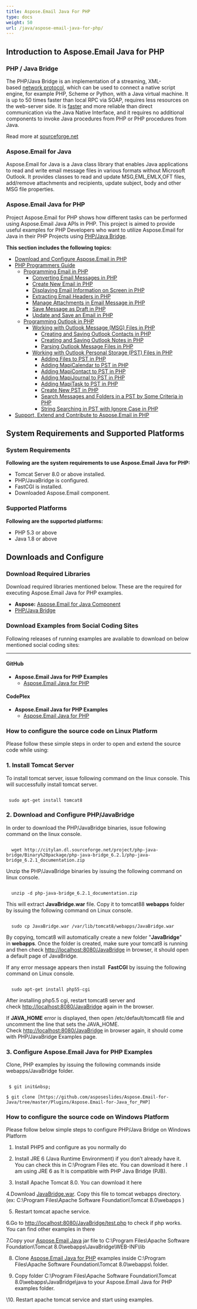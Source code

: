 ```yaml
---
title: Aspose.Email Java For PHP
type: docs
weight: 50
url: /java/aspose-email-java-for-php/
---
```


## **Introduction to Aspose.Email Java for PHP**
### **PHP / Java Bridge**
The PHP/Java Bridge is an implementation of a streaming, XML-based [network protocol](http://php-java-bridge.sourceforge.net/pjb/PROTOCOL.TXT), which can be used to connect a native script engine, for example PHP, Scheme or Python, with a Java virtual machine. It is up to 50 times faster than local RPC via SOAP, requires less resources on the web-server side. It is [faster](http://php-java-bridge.sourceforge.net/pjb/FAQ.html#performance) and more reliable than direct communication via the Java Native Interface, and it requires no additional components to invoke Java procedures from PHP or PHP procedures from Java.

Read more at [sourceforge.net](http://php-java-bridge.sourceforge.net/pjb/)
### **Aspose.Email for Java**
Aspose.Email for Java is a Java class library that enables Java applications to read and write email message files in various formats without Microsoft Outlook. It provides classes to read and update MSG,EML,EMLX,OFT files, add/remove attachments and recipients, update subject, body and other MSG file properties.
### **Aspose.Email Java for PHP**
Project Aspose.Email for PHP shows how different tasks can be performed using Aspose.Email Java APIs in PHP. This project is aimed to provide useful examples for PHP Developers who want to utilize Aspose.Email for Java in their PHP Projects using [PHP/Java Bridge](http://php-java-bridge.sourceforge.net/pjb/).

**This section includes the following topics:**

- [Download and Configure Aspose.Email in PHP](/email/java/download-and-configure-aspose-email-in-php/)
- [PHP Programmers Guide](/email/java/php-programmers-guide/)
  - [Programming Email in PHP](/email/java/programming-email-in-php/)
    - [Converting Email Messages in PHP](/email/java/converting-email-messages-in-php/)
    - [Create New Email in PHP](/email/java/create-new-email-in-php/)
    - [Displaying Email Information on Screen in PHP](/email/java/displaying-email-information-on-screen-in-php/)
    - [Extracting Email Headers in PHP](/email/java/extracting-email-headers-in-php/)
    - [Manage Attachments in Email Message in PHP](/email/java/manage-attachments-in-email-message-in-php/)
    - [Save Message as Draft in PHP](/email/java/save-message-as-draft-in-php/)
    - [Update and Save an Email in PHP](/email/java/update-and-save-an-email-in-php/)
  - [Programming Outlook in PHP](/email/java/programming-outlook-in-php/)
    - [Working with Outlook Message (MSG) Files in PHP](/email/java/working-with-outlook-message-msg-files-in-php/)
      - [Creating and Saving Outlook Contacts in PHP](/email/java/creating-and-saving-outlook-contacts-in-php/)
      - [Creating and Saving Outlook Notes in PHP](/email/java/creating-and-saving-outlook-notes-in-php/)
      - [Parsing Outlook Message Files in PHP](/email/java/parsing-outlook-message-files-in-php/)
    - [Working with Outlook Personal Storage (PST) Files in PHP](/email/java/working-with-outlook-personal-storage-pst-files-in-php/)
      - [Adding Files to PST in PHP](/email/java/adding-files-to-pst-in-php/)
      - [Adding MapiCalendar to PST in PHP](/email/java/adding-mapicalendar-to-pst-in-php/)
      - [Adding MapiContact to PST in PHP](/email/java/adding-mapicontact-to-pst-in-php/)
      - [Adding MapiJournal to PST in PHP](/email/java/adding-mapijournal-to-pst-in-php/)
      - [Adding MapiTask to PST in PHP](/email/java/adding-mapitask-to-pst-in-php/)
      - [Create New PST in PHP](/email/java/create-new-pst-in-php/)
      - [Search Messages and Folders in a PST by Some Criteria in PHP](/email/java/search-messages-and-folders-in-a-pst-by-some-criteria-in-php/)
      - [String Searching in PST with Ignore Case in PHP](/email/java/string-searching-in-pst-with-ignore-case-in-php/)
- [Support, Extend and Contribute to Aspose.Email in PHP](/email/java/support-2c-extend-and-contribute-to-aspose-email-in-php/)
## **System Requirements and Supported Platforms**
### **System Requirements**
**Following are the system requirements to use Aspose.Email Java for PHP:**

- Tomcat Server 8.0 or above installed.
- PHP/JavaBridge is configured.
- FastCGI is installed.
- Downloaded Aspose.Email component.
### **Supported Platforms**
**Following are the supported platforms:**

- PHP 5.3 or above
- Java 1.8 or above
## **Downloads and Configure**
### **Download Required Libraries**
Download required libraries mentioned below. These are the required for executing Aspose.Email Java for PHP examples.

- **Aspose:** [Aspose.Email for Java Component](http://www.aspose.com/community/files/72/java-components/aspose.email-for-java/default.aspx)
- [PHP/Java Bridge](http://citylan.dl.sourceforge.net/project/php-java-bridge/Binary%20package/php-java-bridge_6.2.1/php-java-bridge_6.2.1_documentation.zip)
### **Download Examples from Social Coding Sites**
Following releases of running examples are available to download on below mentioned social coding sites:

-----
#### **GitHub**
- **Aspose.Email Java for PHP Examples** 
  - [Aspose.Email Java for PHP](https://github.com/aspose-email/Aspose.Email-for-Java/tree/master/Plugins/Aspose_Email_Java_for_PHP)
#### **CodePlex**
- **Aspose.Email Java for PHP Examples** 
  - [Aspose.Email Java for PHP](https://asposeemailjavaphp.codeplex.com/)
### **How to configure the source code on Linux Platform**
Please follow these simple steps in order to open and extend the source code while using:
### **1. Install Tomcat Server**
To install tomcat server, issue following command on the linux console. This will successfully install tomcat server. 

``` actionscript3

 sudo apt-get install tomcat8

```
### **2. Download and Configure PHP/JavaBridge**
In order to download the PHP/JavaBridge binaries, issue following command on the linux console. 

``` actionscript3

  wget http://citylan.dl.sourceforge.net/project/php-java-bridge/Binary%20package/php-java-bridge_6.2.1/php-java-bridge_6.2.1_documentation.zip 

```


Unzip the PHP/JavaBridge binaries by issuing the following command on linux console. 

``` actionscript3

  unzip -d php-java-bridge_6.2.1_documentation.zip 

```


This will extract **JavaBridge.war** file. Copy it to tomcat88 **webapps** folder by issuing the following command on Linux console. 

``` actionscript3

  sudo cp JavaBridge.war /var/lib/tomcat8/webapps/JavaBridge.war 

```


By copying, tomcat8 will automatically create a new folder "**JavaBridge**" in **webapps**. Once the folder is created, make sure your tomcat8 is running and then check <http://localhost:8080/JavaBridge> in browser, it should open a default page of JavaBridge. 

If any error message appears then install  **FastCGI** by issuing the following command on Linux console.

``` actionscript3

  sudo apt-get install php55-cgi 

```

After installing php5.5 cgi, restart tomcat8 server and check <http://localhost:8080/JavaBridge> again in the browser.

If **JAVA_HOME** error is displayed, then open /etc/default/tomcat8 file and uncomment the line that sets the JAVA_HOME. Check <http://localhost:8080/JavaBridge> in browser again, it should come with PHP/JavaBridge Examples page. 
### **3. Configure Aspose.Email Java for PHP Examples**
Clone, PHP examples by issuing the following commands inside webapps/JavaBridge folder.  

``` actionscript3

 $ git init&nbsp;

$ git clone [https://github.com/asposeslides/Aspose.Email-for-Java/tree/master/Plugins/Aspose.Email-for-Java_for_PHP] 

```

### **How to configure the source code on Windows Platform**
Please follow below simple steps to configure PHP/Java Bridge on Windows Platform

1. Install PHP5 and configure as you normally do
2. Install JRE 6 (Java Runtime Environment) if you don’t already have it. You can check this in C:\Program Files etc. You can download it here . I am using JRE 6 as It is compatible with PHP Java Bridge (PJB).

3. Install Apache Tomcat 8.0. You can download it here

4.Download [JavaBridge.war](http://sourceforge.net/projects/php-java-bridge/files/Binary%20package/php-java-bridge_6.2.1/JavaBridgeTemplate621.war/download). Copy this file to tomcat webapps directory.
(ex: C:\Program Files\Apache Software Foundation\Tomcat 8.0\webapps )

5. Restart tomcat apache service.

6.Go to <http://localhost:8080/JavaBridge/test.php> to check if php works. You can find other examples in there

7.Copy your [Aspose.Email Java](http://www.aspose.com/community/files/72/java-components/aspose.email-for-java/default.aspx) jar file to C:\Program Files\Apache Software Foundation\Tomcat 8.0\webapps\JavaBridge\WEB-INF\lib

8. Clone [Aspose.Email Java for PHP](https://github.com/aspose-email/Aspose.Email-for-Java/tree/master/Plugins/Aspose_Email_Java_for_PHP) examples inside C:\Program Files\Apache Software Foundation\Tomcat 8.0\webapps\ folder.

8. Copy folder C:\Program Files\Apache Software Foundation\Tomcat 8.0\webapps\JavaBridge\java to your Aspose.Email Java for PHP examples folder.

\10. Restart apache tomcat service and start using examples. 
